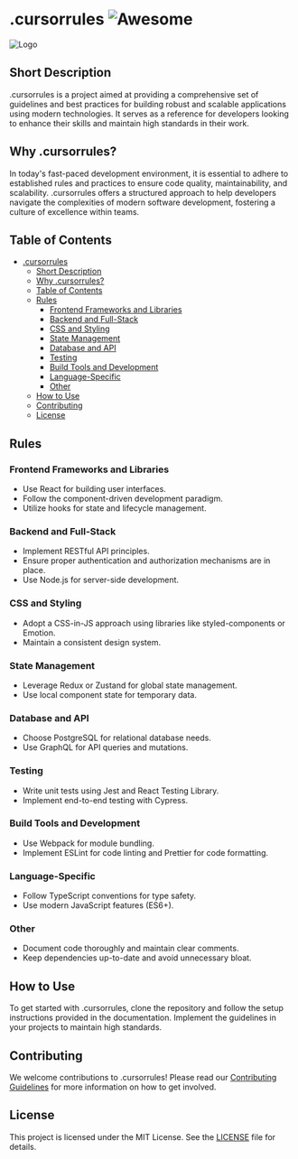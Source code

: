 # .cursorrules ![Awesome](https://awesome.re/badge.svg)

![Logo](path/to/logo.png)

## Short Description

.cursorrules is a project aimed at providing a comprehensive set of guidelines and best practices for building robust and scalable applications using modern technologies. It serves as a reference for developers looking to enhance their skills and maintain high standards in their work.

## Why .cursorrules?

In today's fast-paced development environment, it is essential to adhere to established rules and practices to ensure code quality, maintainability, and scalability. .cursorrules offers a structured approach to help developers navigate the complexities of modern software development, fostering a culture of excellence within teams.

## Table of Contents

- [.cursorrules ](#cursorrules-)
  - [Short Description](#short-description)
  - [Why .cursorrules?](#why-cursorrules)
  - [Table of Contents](#table-of-contents)
  - [Rules](#rules)
    - [Frontend Frameworks and Libraries](#frontend-frameworks-and-libraries)
    - [Backend and Full-Stack](#backend-and-full-stack)
    - [CSS and Styling](#css-and-styling)
    - [State Management](#state-management)
    - [Database and API](#database-and-api)
    - [Testing](#testing)
    - [Build Tools and Development](#build-tools-and-development)
    - [Language-Specific](#language-specific)
    - [Other](#other)
  - [How to Use](#how-to-use)
  - [Contributing](#contributing)
  - [License](#license)

## Rules

### Frontend Frameworks and Libraries

- Use React for building user interfaces.
- Follow the component-driven development paradigm.
- Utilize hooks for state and lifecycle management.

### Backend and Full-Stack

- Implement RESTful API principles.
- Ensure proper authentication and authorization mechanisms are in place.
- Use Node.js for server-side development.

### CSS and Styling

- Adopt a CSS-in-JS approach using libraries like styled-components or Emotion.
- Maintain a consistent design system.

### State Management

- Leverage Redux or Zustand for global state management.
- Use local component state for temporary data.

### Database and API

- Choose PostgreSQL for relational database needs.
- Use GraphQL for API queries and mutations.

### Testing

- Write unit tests using Jest and React Testing Library.
- Implement end-to-end testing with Cypress.

### Build Tools and Development

- Use Webpack for module bundling.
- Implement ESLint for code linting and Prettier for code formatting.

### Language-Specific

- Follow TypeScript conventions for type safety.
- Use modern JavaScript features (ES6+).

### Other

- Document code thoroughly and maintain clear comments.
- Keep dependencies up-to-date and avoid unnecessary bloat.

## How to Use

To get started with .cursorrules, clone the repository and follow the setup instructions provided in the documentation. Implement the guidelines in your projects to maintain high standards.

## Contributing

We welcome contributions to .cursorrules! Please read our [Contributing Guidelines](CONTRIBUTING.md) for more information on how to get involved.

## License

This project is licensed under the MIT License. See the [LICENSE](LICENSE) file for details.
